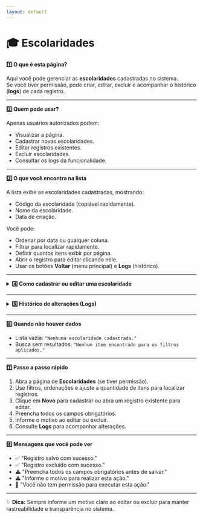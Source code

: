 ```yaml
---
layout: default
---
```


# 🎓 Escolaridades


<summary><strong>1️⃣ O que é esta página?</strong></summary>

Aqui você pode gerenciar as **escolaridades** cadastradas no sistema.  
Se você tiver permissão, pode criar, editar, excluir e acompanhar o histórico (**logs**) de cada registro.



---


<summary><strong>2️⃣ Quem pode usar?</strong></summary>

Apenas usuários autorizados podem:
- Visualizar a página.
- Cadastrar novas escolaridades.
- Editar registros existentes.
- Excluir escolaridades.
- Consultar os logs da funcionalidade.


---


<summary><strong>3️⃣ O que você encontra na lista</strong></summary>

A lista exibe as escolaridades cadastradas, mostrando:
- Código da escolaridade (copiável rapidamente).
- Nome da escolaridade.
- Data de criação.

Você pode:
- Ordenar por data ou qualquer coluna.
- Filtrar para localizar rapidamente.
- Definir quantos itens exibir por página.
- Abrir o registro para editar clicando nele.
- Usar os botões **Voltar** (menu principal) e **Logs** (histórico).



---

<details>
<summary><strong>4️⃣ Como cadastrar ou editar uma escolaridade</strong></summary>

### **Cadastrar nova escolaridade**
1. Clique em **Novo**.
2. Preencha todos os campos obrigatórios.
3. Salve o registro.

### **Editar escolaridade existente**
1. Abra o registro desejado.
2. Atualize os campos necessários.
3. Informe o motivo da alteração.
4. Salve.

**Campos na edição**
- **Código ID** *(somente leitura, gerado automaticamente)*
- **Escolaridade** *(obrigatório)*
- **Observações*

### **Excluir escolaridade**
1. Selecione o registro.
2. Clique em **Excluir**.
3. Informe o motivo.
4. Confirme.

</details>

---

<details>
<summary><strong>5️⃣ Histórico de alterações (Logs)</strong></summary>

Nos logs você encontra:
- Data e hora da ação.
- Usuário que realizou a alteração.
- Tipo de ação (criação, edição, exclusão).
- Motivo informado.

Acesso:
- Na lista, botão **Logs** ao lado do registro.
- No formulário aberto, botão **Logs** no topo.

</details>

---


<summary><strong>6️⃣ Quando não houver dados</strong></summary>

- Lista vazia: `"Nenhuma escolaridade cadastrada."`
- Busca sem resultados: `"Nenhum item encontrado para os filtros aplicados."`



---


<summary><strong>7️⃣ Passo a passo rápido</strong></summary>

1. Abra a página de **Escolaridades** (se tiver permissão).  
2. Use filtros, ordenações e ajuste a quantidade de itens para localizar registros.  
3. Clique em **Novo** para cadastrar ou abra um registro existente para editar.  
4. Preencha todos os campos obrigatórios.  
5. Informe o motivo ao editar ou excluir.  
6. Consulte **Logs** para acompanhar alterações.  



---


<summary><strong>8️⃣ Mensagens que você pode ver</strong></summary>

- ✅ "Registro salvo com sucesso."
- ✅ "Registro excluído com sucesso."
- ⚠️ "Preencha todos os campos obrigatórios antes de salvar."
- ⚠️ "Informe o motivo para realizar esta ação."
- 🚫 "Você não tem permissão para executar esta ação."



---

✨ **Dica:** Sempre informe um motivo claro ao editar ou excluir para manter rastreabilidade e transparência no sistema.